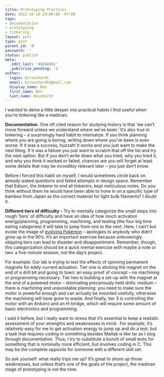 ```yaml
---
title: Prototyping Practices
date: 2013-10-10 23:00:06 -07:00
tags:
- documentation
- prototyping
- tinkering
layout: post
type: post
parent_id: '0'
password: ''
status: publish
meta:
  _edit_last: '44242401'
  _publicize_pending: '1'
author:
  login: bzreinhardt
  email: bzreinhardt@gmail.com
  display_name: Ben
  first_name: Ben
  last_name: Reinhardt
---
```


<p>I wanted to delve a little deeper into practical habits I find useful when you’re tinkering like a madman.</p>
<p><b>Documentation.</b> One oft cited reason for studying history is that ‘we can’t move forward unless we understand where we’ve been.’ It’s also true in tinkering – a surprisingly hard habit to internalize. If you think planning where you are going is boring, writing down where you’ve been is even worse. If it was a success, huzzah! It works and you just want to make the next thing. If it was a failure you just want to scratch that off the list and try the next option. But if you don’t write down what you tried, why you tried it, and why you think it worked or failed, chances are you will forget at least some details that may be incredibly relevant later – you just don’t know.</p>
<p>Before I forced this habit on myself, I would sometimes circle back on already-asked questions and failed attempts in design space. Remember that Edison, the tinkerer to end all tinkerers, kept meticulous notes. Do you think without them he would have been able to hone in on a specific type of bamboo from Japan as the correct material for light bulb filaments? I doubt it.</p>
<p><b>Different tiers of difficulty </b>– Try to mentally categorize the small steps into rough ‘tiers’ of difficulty and have an idea of how much activation energy/planning, programming, machining, and testing (the four big time eating categories) it will take to jump from one to the next. Here, I can’t but evoke the image of <a href="http://i.yai.bz/Assets/76/913/l_p0023791376.jpg" target="_blank">evolving Pokémon</a> – apologies to anybody who didn’t grow up in the 90’s. It’s an important exercise because unknowingly skipping tiers can lead to disaster and disappointment. Remember, though, this categorization should be a quick mental exercise with maybe a note or two: a five-minute session, not the day’s project.</p>
<p>For example: Our lab is trying to test the effects of spinning permanent magnets for eddy-current actuation. Tier one is sticking the magnet on the end of a drill bit and going to town: an easy proof of concept – no machining or programming necessary. Tier two is building a set-up with the magnet at the end of a powered motor – eliminating precariously held drills: medium – there is machining and unavoidable planning: you need to make sure the motor is powerful enough and can actually be mounted usefully, otherwise the machining will have gone to waste. And finally, tier 3 is controlling the motor with an Arduino and an H-bridge, which will require some amount of basic electronics and programming.</p>
<p>I said it before, but I really want to stress that it’s essential to keep a realistic assessment of your strengths and weaknesses in mind.  For example, it’s relatively easy for me to get activation energy to jump up and do a test, but a task that requires coding in something besides Matlab is like tar as I slog through documentation. Thus, I try to substitute a bunch of small tests for something that is nominally more efficient, but involves coding in C. This may be the complete opposite for someone with a different skill set.</p>
<p>So ask yourself: what really trips me up? It’s great to shore up those weaknesses, but unless that’s one of the goals of the project, the madman stage of prototyping is not the time.</p>
